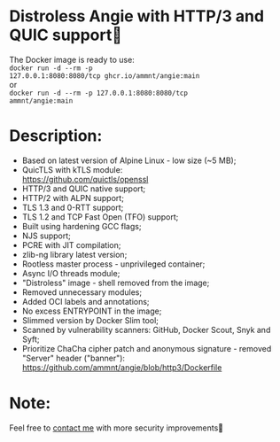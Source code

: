 # Distroless Angie with HTTP/3 and QUIC support🚀

The Docker image is ready to use:<br>
<code>docker run -d --rm -p 127.0.0.1:8080:8080/tcp ghcr.io/ammnt/angie:main</code><br>
or<br>
<code>docker run -d --rm -p 127.0.0.1:8080:8080/tcp ammnt/angie:main</code>

# Description:

- Based on latest version of Alpine Linux - low size (~5 MB);
- QuicTLS with kTLS module:<br>
https://github.com/quictls/openssl
- HTTP/3 and QUIC native support;
- HTTP/2 with ALPN support;
- TLS 1.3 and 0-RTT support;
- TLS 1.2 and TCP Fast Open (TFO) support;
- Built using hardening GCC flags;
- NJS support;
- PCRE with JIT compilation;
- zlib-ng library latest version;
- Rootless master process - unprivileged container;
- Async I/O threads module;
- "Distroless" image - shell removed from the image;
- Removed unnecessary modules;
- Added OCI labels and annotations;
- No excess ENTRYPOINT in the image;
- Slimmed version by Docker Slim tool;
- Scanned by vulnerability scanners: GitHub, Docker Scout, Snyk and Syft;
- Prioritize ChaCha cipher patch and anonymous signature - removed "Server" header ("banner"):<br>
https://github.com/ammnt/angie/blob/http3/Dockerfile

# Note:

Feel free to <a href="https://github.com/ammnt/angie/issues/new">contact me</a> with more security improvements🙋
